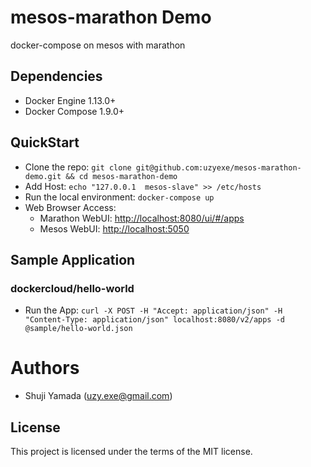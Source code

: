 # mesos-marathon Demo

docker-compose on mesos with marathon

## Dependencies

* Docker Engine 1.13.0+
* Docker Compose 1.9.0+

## QuickStart

* Clone the repo: `git clone git@github.com:uzyexe/mesos-marathon-demo.git && cd mesos-marathon-demo`
* Add Host: `echo "127.0.0.1  mesos-slave" >> /etc/hosts`
* Run the local environment: `docker-compose up`
* Web Browser Access:
  - Marathon WebUI: [http://localhost:8080/ui/#/apps](http://localhost:8080/ui/#/apps)
  - Mesos WebUI: [http://localhost:5050](http://localhost:5050)

## Sample Application

### dockercloud/hello-world

* Run the App: `curl -X POST -H "Accept: application/json" -H "Content-Type: application/json" localhost:8080/v2/apps -d @sample/hello-world.json`

# Authors

* Shuji Yamada (<uzy.exe@gmail.com>)

## License

This project is licensed under the terms of the MIT license.

